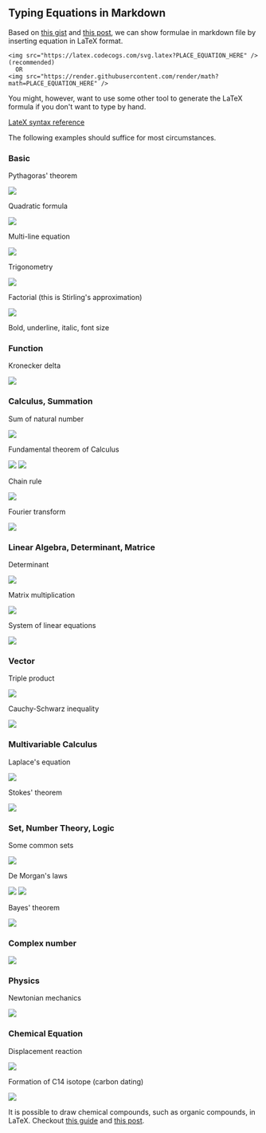## Typing Equations in Markdown

Based on [this gist](https://gist.github.com/a-rodin/fef3f543412d6e1ec5b6cf55bf197d7b) and [this post](https://stackoverflow.com/questions/35498525/latex-rendering-in-readme-md-on-github),
we can show formulae in markdown file by inserting equation in LaTeX format.
```
<img src="https://latex.codecogs.com/svg.latex?PLACE_EQUATION_HERE" />       (recommended)
  OR
<img src="https://render.githubusercontent.com/render/math?math=PLACE_EQUATION_HERE" />
```
You might, however, want to use some other tool to generate the LaTeX formula if you don't want to type by hand.

[LateX syntax reference](https://en.wikibooks.org/wiki/LaTeX/Mathematics)

The following examples should suffice for most circumstances.

### Basic

Pythagoras' theorem

<img src="https://latex.codecogs.com/svg.latex?a^2%20+%20b^2%20=%20c^2" />

Quadratic formula

<img src="https://latex.codecogs.com/svg.latex?x=\frac{-b%20\pm%20\sqrt{b^2-4ac}}{2a}" />

Multi-line equation

<img src="https://latex.codecogs.com/svg.latex?\begin{align*}%20(a+b)(a-b)&=a^2-ab+ba-b^2\\%20&=a^2-b^2%20\end{}" />

Trigonometry

<img src="https://latex.codecogs.com/svg.latex?cos(2\theta)=cos^2\theta-sin^2\theta=\frac{1-tan^2\theta}{1+tan^2\theta}" />

Factorial (this is Stirling's approximation)

<img src="https://latex.codecogs.com/svg.latex?n!\approx%20\sqrt{2\pi%20n}(\frac{n}{e})^n" />

Bold, underline, italic, font size




### Function

Kronecker delta

<img src="https://latex.codecogs.com/svg.latex?\delta_{ij}=%20\begin{cases}%200&\text{%20if%20}%20i\neq%20j%20\\%201&\text{%20if%20}%20i%20=%20j%20\end{cases}" />

### Calculus, Summation

Sum of natural number

<img src="https://latex.codecogs.com/svg.latex?1+2+3+...+(n-1)+n%20=\sum_{i=1}^{n}i=\frac{n(n+1)}{2}" />


Fundamental theorem of Calculus

<img src="https://latex.codecogs.com/svg.latex?F(x)=\int_{a}^{x}f(t)dt" />

<img src="https://latex.codecogs.com/svg.latex?\int_{a}^{b}f(t)dt=F(b)-F(a)" />

Chain rule

<img src="https://latex.codecogs.com/svg.latex?\begin{align*}%20Given\hspace{5mm}z&=f(y)\hspace{2mm},\hspace{2mm}y=g(x)\\%20\frac{dz}{dx}\Big|_{x_{0}}&=\frac{dz}{dy}\Big|_{y_{0}=g(x_{0})}\cdot\frac{dy}{dx}\Big|_{x_{0}}%20\end{}" />

Fourier transform

<img src="https://latex.codecogs.com/svg.latex?\hat{f}(\xi)=\int_{-\infty}^{\infty}f(x)e^{-2\pi%20ix\xi}\hspace{3mm}dx" />


### Linear Algebra, Determinant, Matrice

Determinant

<img src="https://latex.codecogs.com/svg.latex?\begin{vmatrix}%205%20&%207\\%203%20&%204%20\end{vmatrix}=-1" />

Matrix multiplication

<img src="https://latex.codecogs.com/svg.latex?\begin{pmatrix}%202%20&%203\\%205%20&%207%20\end{pmatrix}%20\begin{pmatrix}%201%20&%20-2\\%200%20&%204%20\end{pmatrix}%20=%20\begin{pmatrix}%202%20&%208\\%205%20&%2018%20\end{pmatrix}" />

System of linear equations

<img src="https://latex.codecogs.com/svg.latex?\left\{%20\begin{aligned}%20x_1+3x_2+5x_3&=5\\%203x_1+5x_2+7x_3&=17\\%208x_1-2x_2+4x_3&=10\\%20\end{}%20\hspace{5mm}%20=%3E%20\hspace{3mm}%20\begin{pmatrix}%201&3&5\\%203&5&7\\%208&-2&4%20\end{}%20\begin{pmatrix}%20x_1\\%20x_2\\%20x_3%20\end{}%20=%20\begin{pmatrix}%205\\%2017\\%2010%20\end{}%20\right." />

### Vector

Triple product

<img src="https://latex.codecogs.com/svg.latex?\vec{a}\times%20\vec{b}\cdot%20\vec{c}%20=\vec{a}\cdot%20\vec{b}%20\times%20\vec{c}%20=%20\begin{vmatrix}%20a_{1}%20&%20a_{2}%20&%20a_{3}\\%20b_{1}%20&%20b_{2}%20&%20b_{3}\\%20c_{1}%20&%20c_{2}%20&%20c_{3}%20\end{vmatrix}">

Cauchy-Schwarz inequality

<img src="https://latex.codecogs.com/svg.latex?|\langle\vec{u},\vec{v}\rangle|^2\le\langle\vec{u},\vec{u}\rangle\cdot\langle\vec{v},\vec{v}\rangle" />


### Multivariable Calculus

Laplace's equation

<img src="https://latex.codecogs.com/svg.latex?\Delta%20f(x,y,z)=\nabla^2f=\frac{\partial^2f}{\partial%20x^2}+\frac{\partial^2f}{\partial%20y^2}+\frac{\partial^2f}{\partial%20z^2}=0" />


Stokes' theorem

<img src="https://latex.codecogs.com/svg.latex?\iint_{\Sigma}(\nabla\times\vec{A})\cdot%20d\vec{a}=\oint_{\partial%20\Sigma}(\vec{A}\cdot%20d\vec{l})" />




### Set, Number Theory, Logic

Some common sets

<img src="https://latex.codecogs.com/svg.latex?\emptyset\subset\mathbb{N}\subset\mathbb{Z}\subset\mathbb{Q}\subset\mathbb{R}\subset\mathbb{C}" />

De Morgan's laws

<img src="https://latex.codecogs.com/svg.latex?\overline{A\cup%20B}%20=%20\overline{A}%20\cap%20\overline{B}" />

<img src="https://latex.codecogs.com/svg.latex?\overline{A\cap%20B}%20=%20\overline{A}%20\cup%20\overline{B}" />

Bayes' theorem

<img src="https://latex.codecogs.com/svg.latex?P(A|B)=\frac{P(B|A)\cdot%20P(A)}{P(B)}" />

### Complex number

<img src="https://latex.codecogs.com/svg.latex?z=\overbrace{a}^\text{real%20part}+\underbrace{b}_\text{imaginary%20part}i" />

### Physics

Newtonian mechanics

<img src="https://latex.codecogs.com/svg.latex?\vec{F}=m\vec{a}" />

<!-- Lagragian mechanics

Hamiltonian mechanics

Maxwell equations -->



<!-- ### Quantum Mechanics

Scrödinger's equation -->


### Chemical Equation

Displacement reaction

<img src="https://latex.codecogs.com/svg.latex?Fe+CuSO_4\rightarrow%20FeSO_4+Cu\hspace{1cm}(Cu^{2+}\text{%20ion%20is%20blue},Fe^{2+}\text{%20ion%20is%20greenish})" />

Formation of C14 isotope (carbon dating)

<img src="https://latex.codecogs.com/svg.latex?n+{}^{14}_{7}x={}^{14}_{6}C+p" />

It is possible to draw chemical compounds, such as organic compounds, in LaTeX. Checkout [this guide](https://www.overleaf.com/learn/latex/Chemistry_formulae) and [this post](https://tex.stackexchange.com/questions/52722/can-you-make-chemical-structure-diagrams-in-latex).
